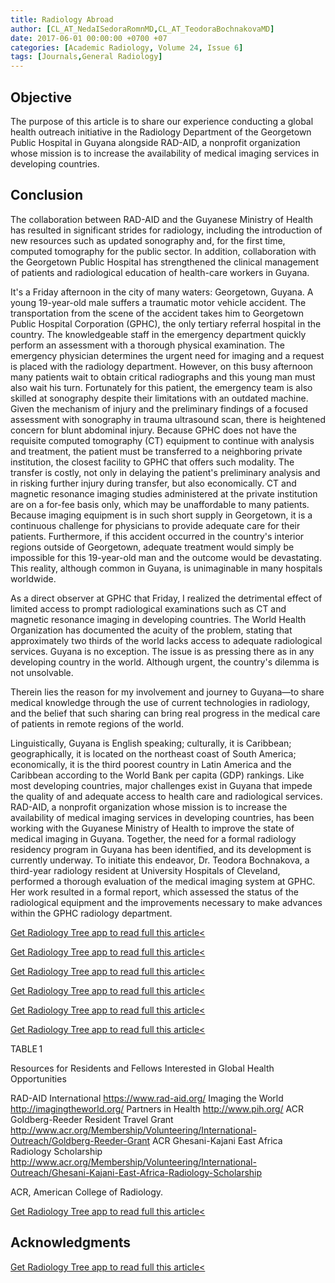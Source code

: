```yaml
---
title: Radiology Abroad
author: [CL_AT_NedaISedoraRomnMD,CL_AT_TeodoraBochnakovaMD]
date: 2017-06-01 00:00:00 +0700 +07
categories: [Academic Radiology, Volume 24, Issue 6]
tags: [Journals,General Radiology]
---
```

## Objective

The purpose of this article is to share our experience conducting a global health outreach initiative in the Radiology Department of the Georgetown Public Hospital in Guyana alongside RAD-AID, a nonprofit organization whose mission is to increase the availability of medical imaging services in developing countries.

## Conclusion

The collaboration between RAD-AID and the Guyanese Ministry of Health has resulted in significant strides for radiology, including the introduction of new resources such as updated sonography and, for the first time, computed tomography for the public sector. In addition, collaboration with the Georgetown Public Hospital has strengthened the clinical management of patients and radiological education of health-care workers in Guyana.

It's a Friday afternoon in the city of many waters: Georgetown, Guyana. A young 19-year-old male suffers a traumatic motor vehicle accident. The transportation from the scene of the accident takes him to Georgetown Public Hospital Corporation (GPHC), the only tertiary referral hospital in the country. The knowledgeable staff in the emergency department quickly perform an assessment with a thorough physical examination. The emergency physician determines the urgent need for imaging and a request is placed with the radiology department. However, on this busy afternoon many patients wait to obtain critical radiographs and this young man must also wait his turn. Fortunately for this patient, the emergency team is also skilled at sonography despite their limitations with an outdated machine. Given the mechanism of injury and the preliminary findings of a focused assessment with sonography in trauma ultrasound scan, there is heightened concern for blunt abdominal injury. Because GPHC does not have the requisite computed tomography (CT) equipment to continue with analysis and treatment, the patient must be transferred to a neighboring private institution, the closest facility to GPHC that offers such modality. The transfer is costly, not only in delaying the patient's preliminary analysis and in risking further injury during transfer, but also economically. CT and magnetic resonance imaging studies administered at the private institution are on a for-fee basis only, which may be unaffordable to many patients. Because imaging equipment is in such short supply in Georgetown, it is a continuous challenge for physicians to provide adequate care for their patients. Furthermore, if this accident occurred in the country's interior regions outside of Georgetown, adequate treatment would simply be impossible for this 19-year-old man and the outcome would be devastating. This reality, although common in Guyana, is unimaginable in many hospitals worldwide.

As a direct observer at GPHC that Friday, I realized the detrimental effect of limited access to prompt radiological examinations such as CT and magnetic resonance imaging in developing countries. The World Health Organization has documented the acuity of the problem, stating that approximately two thirds of the world lacks access to adequate radiological services. Guyana is no exception. The issue is as pressing there as in any developing country in the world. Although urgent, the country's dilemma is not unsolvable.

Therein lies the reason for my involvement and journey to Guyana—to share medical knowledge through the use of current technologies in radiology, and the belief that such sharing can bring real progress in the medical care of patients in remote regions of the world.

Linguistically, Guyana is English speaking; culturally, it is Caribbean; geographically, it is located on the northeast coast of South America; economically, it is the third poorest country in Latin America and the Caribbean according to the World Bank per capita (GDP) rankings. Like most developing countries, major challenges exist in Guyana that impede the quality of and adequate access to health care and radiological services. RAD-AID, a nonprofit organization whose mission is to increase the availability of medical imaging services in developing countries, has been working with the Guyanese Ministry of Health to improve the state of medical imaging in Guyana. Together, the need for a formal radiology residency program in Guyana has been identified, and its development is currently underway. To initiate this endeavor, Dr. Teodora Bochnakova, a third-year radiology resident at University Hospitals of Cleveland, performed a thorough evaluation of the medical imaging system at GPHC. Her work resulted in a formal report, which assessed the status of the radiological equipment and the improvements necessary to make advances within the GPHC radiology department.

[Get Radiology Tree app to read full this article<](https://clinicalpub.com/app)

[Get Radiology Tree app to read full this article<](https://clinicalpub.com/app)

[Get Radiology Tree app to read full this article<](https://clinicalpub.com/app)

[Get Radiology Tree app to read full this article<](https://clinicalpub.com/app)

[Get Radiology Tree app to read full this article<](https://clinicalpub.com/app)

[Get Radiology Tree app to read full this article<](https://clinicalpub.com/app)

TABLE 1


Resources for Residents and Fellows Interested in Global Health Opportunities


RAD-AID International https://www.rad-aid.org/  Imaging the World http://imagingtheworld.org/  Partners in Health http://www.pih.org/  ACR Goldberg-Reeder Resident Travel Grant http://www.acr.org/Membership/Volunteering/International-Outreach/Goldberg-Reeder-Grant  ACR Ghesani-Kajani East Africa Radiology Scholarship http://www.acr.org/Membership/Volunteering/International-Outreach/Ghesani-Kajani-East-Africa-Radiology-Scholarship

ACR, American College of Radiology.


[Get Radiology Tree app to read full this article<](https://clinicalpub.com/app)

## Acknowledgments

[Get Radiology Tree app to read full this article<](https://clinicalpub.com/app)